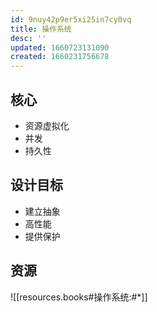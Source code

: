 ```yaml
---
id: 9nuy42p9er5xi25in7cy0vq
title: 操作系统
desc: ''
updated: 1660723131090
created: 1660231756678
---
```

## 核心

- 资源虚拟化
- 并发
- 持久性

## 设计目标

- 建立抽象
- 高性能
- 提供保护


## 资源

![[resources.books#操作系统:#*]]
